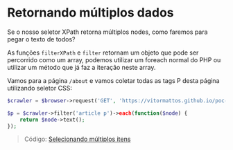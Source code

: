 # Retornando múltiplos dados

Se o nosso seletor XPath retorna múltiplos nodes, como faremos para pegar o texto de todos?

As funções `filterXPath` e `filter` retornam um objeto que pode ser percorrido como um array, podemos utilizar um foreach normal do PHP ou utilizar um método que já faz a iteração neste array.

Vamos para a página `/about` e vamos coletar todas as tags P desta página utilizando seletor CSS:

```php
$crawler = $browser->request('GET', 'https://vitormattos.github.io/poc-lineageos-cellphone-list-statics/about');

$p = $crawler->filter('article p')->each(function($node) {
    return $node->text();
});
```

> Código: [Selecionando múltiplos itens](/exercicios/08-multiplos_itens.php)